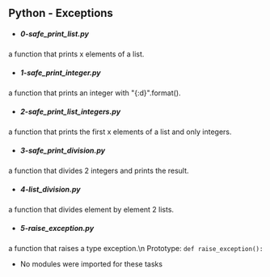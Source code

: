 ## Python - Exceptions

- ##### 0-safe_print_list.py
a function that prints x elements of a list.

- ##### 1-safe_print_integer.py
a function that prints an integer with "{:d}".format().

- ##### 2-safe_print_list_integers.py
a function that prints the first x elements of a list and only integers.

- ##### 3-safe_print_division.py
a function that divides 2 integers and prints the result.

- ##### 4-list_division.py
a function that divides element by element 2 lists.

- ##### 5-raise_exception.py
a function that raises a type exception.\n
Prototype: `def raise_exception():`

- No modules were imported for these tasks